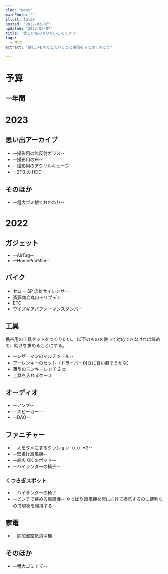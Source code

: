 ```yaml
---
slug: "want"
mainPhoto: ""
illust: false
posted: "2022-03-07"
updated: "2022-03-07"
title: "欲しいものやりたいことリスト"
tags:
  - 生活
extract: "欲しいものとしたいことと値段をまとめておこう"

---
```


# 予算

## 一年間

# 2023

## 思い出アーカイブ

- --撮影用の無反射ガラス--
- --撮影用の布--
- --撮影用のアクリルキューブ--
- --2TB の HDD--

## そのほか

- --粗大ゴミ捨ておかわり--

# 2022

## ガジェット

- --AirTag--
- --HomePodMini--

## バイク

- セロー SP 忠雄サイレンサー
- 斎藤商会丸山モリブデン
- ETC
- ワイズギアパフォーマンスダンパー

## 工具

携帯用の工具セットをつくりたい。
以下のものを使って対応できなければ諦めて、助けを求めることにする。

- --レザーマンのマルチツール--
- アーレンキーのセット（ドライバー付きに買い直そうかな）
- 薄型のモンキーレンチ 2 本
- 工具を入れるケース

## オーディオ

- --アンプ--
- --スピーカー--
- --DAO--

## ファニチャー

- --人をダメにするクッション（小）\*2--
- --壁掛け扇風機--
- --直火 OK のポッド--
- --ハイランダーの椅子--
### くつろぎスポット

- --ハイランダーの椅子--
- --ピンチで挟める扇風機--
  やっぱり扇風機を窓に向けて換気するのに便利なので現状を維持する

## 家電

- --除加湿空気清浄機--

## そのほか

- --粗大ゴミすて--
